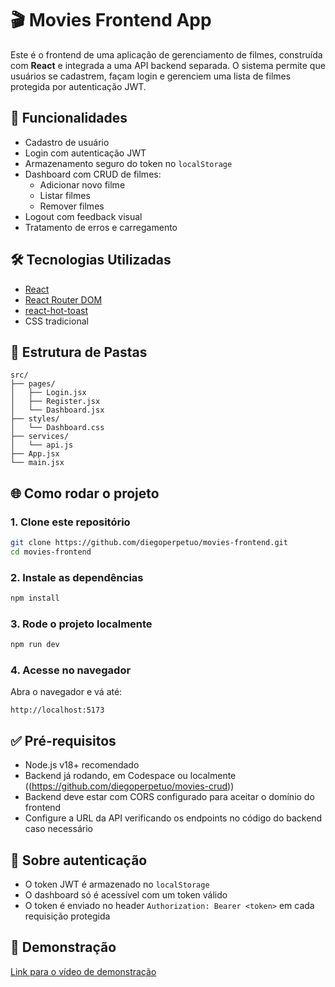 
# 🎬 Movies Frontend App

Este é o frontend de uma aplicação de gerenciamento de filmes, construída com **React** e integrada a uma API backend separada. O sistema permite que usuários se cadastrem, façam login e gerenciem uma lista de filmes protegida por autenticação JWT.

## 🚀 Funcionalidades

- Cadastro de usuário
- Login com autenticação JWT
- Armazenamento seguro do token no `localStorage`
- Dashboard com CRUD de filmes:
  - Adicionar novo filme
  - Listar filmes
  - Remover filmes
- Logout com feedback visual
- Tratamento de erros e carregamento

## 🛠️ Tecnologias Utilizadas

- [React](https://reactjs.org/)
- [React Router DOM](https://reactrouter.com/)
- [react-hot-toast](https://react-hot-toast.com/)
- CSS tradicional

## 📁 Estrutura de Pastas

```
src/
├── pages/
│   ├── Login.jsx
│   ├── Register.jsx
│   └── Dashboard.jsx
├── styles/
│   └── Dashboard.css
├── services/
│   └── api.js
├── App.jsx
└── main.jsx
```

## 🌐 Como rodar o projeto

### 1. Clone este repositório

```bash
git clone https://github.com/diegoperpetuo/movies-frontend.git
cd movies-frontend
```

### 2. Instale as dependências

```bash
npm install
```

### 3. Rode o projeto localmente

```bash
npm run dev
```

### 4. Acesse no navegador

Abra o navegador e vá até:

```
http://localhost:5173
```

## ✅ Pré-requisitos

- Node.js v18+ recomendado
- Backend já rodando, em Codespace ou localmente ((https://github.com/diegoperpetuo/movies-crud))
- Backend deve estar com CORS configurado para aceitar o domínio do frontend
- Configure a URL da API verificando os endpoints no código do backend caso necessário

## 🔐 Sobre autenticação

- O token JWT é armazenado no `localStorage`
- O dashboard só é acessível com um token válido
- O token é enviado no header `Authorization: Bearer <token>` em cada requisição protegida


## 📎 Demonstração

[Link para o vídeo de demonstração](https://drive.google.com/file/d/1z9_8h_SD9KfMuyEioLnO-ek9vwMGgDss/view?usp=sharing)